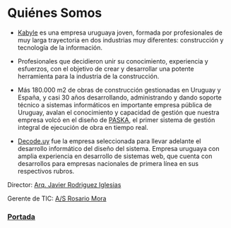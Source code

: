 # Quiénes Somos

* [Kabyle](./README.md) es una empresa uruguaya joven, formada por profesionales de muy larga trayectoria en dos industrias muy diferentes: construcción y tecnología de la información.

* Profesionales que decidieron unir su conocimiento, experiencia y esfuerzos, con el objetivo de crear y desarrollar una potente herramienta para la industria de la construcción.

* Más 180.000 m2 de obras de construcción gestionadas en Uruguay y España, y casi 30 años desarrollando, administrando y dando soporte técnico a sistemas informáticos en importante empresa pública de Uruguay, avalan el conocimiento y capacidad de gestión que nuestra empresa volcó en el diseño de [PASKA](./Paska.md), el primer sistema de gestión integral de ejecución de obra en tiempo real.

* [Decode.uy](https://decode.uy/) fue la empresa seleccionada para llevar adelante el desarrollo informático del diseño del sistema. Empresa uruguaya con amplia experiencia en desarrollo de sistemas web, que cuenta con desarrollos para empresas nacionales de primera línea en sus respectivos rubros.


Director: [Arq. Javier Rodriguez Iglesias](./CVJavier.md)

Gerente de TIC: [A/S Rosario Mora](./CVRosario.md)


### [Portada](./README.md)
